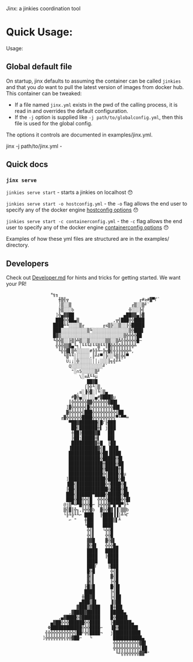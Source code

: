 Jinx: a jinkies coordination tool

# Quick Usage:

Usage:
## Global default file
On startup, jinx defaults to assuming the container can be called `jinkies` and that you _do_ want to pull the latest
version of images from docker hub. This container can be tweaked:
- If a file named `jinx.yml` exists in the pwd of the calling process, it is read in and overrides the default configuration.
- If the `-j` option is supplied like `-j path/to/globalconfig.yml`, then this file is used for the global config.

The options it controls are documented in examples/jinx.yml.

jinx -j path/to/jinx.yml -

## Quick docs
### `jinx serve`


`jinkies serve start` - starts a jinkies on localhost 😯

`jinkies serve start -o hostconfig.yml` - the `-o` flag allows the end user to specify any of the docker engine [hostconfig options](https://pkg.go.dev/github.com/docker/docker@v20.10.12+incompatible/api/types/container#HostConfig) 😯

`jinkies serve start -c containerconfig.yml` - the `-c` flag allows the end user to specify any of the docker engine [containerconfig options](https://pkg.go.dev/github.com/docker/docker@v20.10.12+incompatible/api/types/container#Config) 😯

Examples of how these yml files are structured are in the examples/ directory.


## Developers
Check out [Developer.md](DEVELOPER.md) for hints and tricks for getting started. We want your PR!



                     *╗╖                                                        
                        ╫▒╣╦                           ╓#≥#▓▀Γ`                 
                        ]▒░░▒                       ╓▒░░▒╝`                     
                        ╟▒░░░b                     ╬░░░╠╣                       
                       ]╬▄▓▓██                   ▄██▓▓▄╠▓                       
                       ███╬╬██▄▒             ,╦╣███╬╬████                       
                      ████╩╚░░░░▒╓       ╓≤▒╠░░▒░░╠╟█████                       
                      ███░░░░░░░░░░▒╚░░░░░░░░░░░░░░▒╬███▌                       
                      █▓▒░░░░░░░░░░░░░░░░░░░░░░░░▒╬╬╬╬██                        
                      ╙╬╬▒░░╟▒╠╩▒░░▒░░░░░░▒▒░░▒Å╣╬╬╬╬╬█─                        
                       ╣╬╬▒▒▓▄╙╕│╙╙╙╝╙╙▒╙╙║▓╬╬╬╬╬╬╬╬╬╩                          
                        ╙╣╬▓▌▒╩░░░░░#╠╠╚─╠╦▓╣╬╠╟╬╬╬╩,                           
                          ╙▒╙╙░│░░░░,║╝╝▀│╠░░╚▒║╬╣▀                             
                           Ü¡¡░╬░░░░░││¡░░░╟╗╣╝╨`                               
                            Q░░░░░░░░░░░░╝`                                     
                             "░∩5░░░░░▒╜                                        
                                \░≡Å╙╚µ                                         
                                   ██▓█                                         
                                  ⌠╠╬╙░▒,                                       
                               ,≤░▐╬▓░│╚░▒▄                                     
                             #▓╬▄░░│░░▄#▓███▓µ                                  
                            ║╬╬╬╬╬╬▓▓╬╬╬╬╬╬▓██▌                                 
                           ]▓╬╬╬╬╬╣█╬╬╬╬╬╬╬╬╬██▌                                
                           ▓╬╬╬╬╬╣███╬╬╬╬╬╬╬╬╬╣██                               
                         ╓▓╬╬╬╬╬╬████╬╬╬╬╬╬╬╬╣▀╙▀▀═                             
                            ▀██▓███████╣█Γ╟███                                  
                             ██╣███████╫▌ j███                                  
                             ╫██╟█████▓█   ██▌                                  
                             ╟██j█████╫▌   ██▌                                  
                             █████████▓╫█  ╟██                                  
                            ▐██████████▓╣█ ▐███                                 
                            ████████████╬██▐████                                
                            ████████████╬█████╬█▌                               
                            █████████████╫████╬██                               
                            █████████████╬█████╫█                               
                            █████████████╬╣████╬█µ                              
                           ]██████████████╬████╬█▌                              
                           ▐██╣███████████╬╬████╬█                              
                           ╟██╣████████████╬████╬█▌                             
                           ███╣██████▀████╬█████╬██                             
                           ███╬██╬╬╣█  ╬╬╬╬█████╬╬█▌                            
                          @j▒▀╩▀█╬╬╬█⌐ ╟╬╬╬▓▀█▀█▀╠╙                             
                          ▒╣▓║╬╖,╟╬╬▓b  ▓╬╬█▓▐▐░▒▒b                             
                          └╟╚╠╙╙⌐ ███▌  ╟████▐▐]╩╘Γ                             
                            ⌐ "   ╫██▌   ████▒▌╨                                
                                  ╘██▌   ████                                   
                                   ╬╣▌   └╬╬█                                   
                                   ╬╣▌    ╬╬█                                   
                                   ▓▓█    ▓╬▓▌                                  
                                   ▓╬█▌   ╬╬╬█▄                                 
                                   ████   █████                                 
                                   ████   ╟████                                 
                                   ████    ████                                 
                                   ███Γ    ╟███                                 
                                   █╬█      ╬╣█                                 
                                   ▓╣▌      ▓╣█                                 
                                   ▓╣▌      ╟╬█                                 
                                  ╟█▒█      █╣█▌                                
                                  ████      ╟╣█▌                                
                                 ╫██▓█      ╟╣██                                
                                ▄███▒█▌     ▐▒██                                
                               ▓███▒▓███    █╫██▌                               
                            ,▓████▓█████    █████▄                              
                        ,▄▓████╬▓███████    █╬████▌                             
                     ▄▓██╬╬╬██████╬╬████    ╟███████▄                           
                    Φ████████████╬╬╬████⌐   ▐█╬███████▌                         
                   ╣╬╬╬╬╬╬╬╬╬╬╣██╝╬╣████¬   j██████████▌                        
                  ]╬╬╬╬╬╬╬╣╬╬▓██⌐   └        ███████████▄                       
                                             ╬╬╬╬╬╬╬╬╬╬▓█▌                      
                                             ╬╬╬╬╬╬╬╬╬╬╣██                      
                                              ╙╝╣╬╬╬╬╬╬▓▓▀"                     
